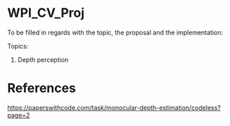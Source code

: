 # WPI_CV_Proj

To be filled in regards with the topic, the proposal and the implementation:

Topics:
1. Depth perception


# References 
https://paperswithcode.com/task/monocular-depth-estimation/codeless?page=2
